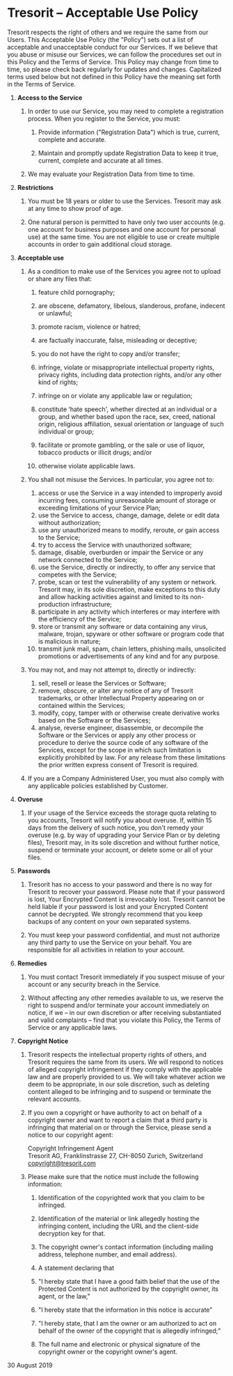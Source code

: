 Tresorit – Acceptable Use Policy
================================

Tresorit respects the right of others and we require the same from our Users. This Acceptable Use Policy (the "Policy") sets out a list of acceptable and unacceptable conduct for our Services. If we believe that you abuse or misuse our Services, we can follow the procedures set out in this Policy and the Terms of Service. This Policy may change from time to time, so please check back regularly for updates and changes. Capitalized terms used below but not defined in this Policy have the meaning set forth in the Terms of Service.

1. **Access to the Service**
    
    1. In order to use our Service, you may need to complete a registration process. When you register to the Service, you must:
        
        1. Provide information ("Registration Data") which is true, current, complete and accurate.
            
        2. Maintain and promptly update Registration Data to keep it true, current, complete and accurate at all times.
            
    2. We may evaluate your Registration Data from time to time.
        
2. **Restrictions**
    
    1. You must be 18 years or older to use the Services. Tresorit may ask at any time to show proof of age.
        
    2. One natural person is permitted to have only two user accounts (e.g. one account for business purposes and one account for personal use) at the same time. You are not eligible to use or create multiple accounts in order to gain additional cloud storage.
        
3. **Acceptable use**
    
    1. As a condition to make use of the Services you agree not to upload or share any files that:
        
        1. feature child pornography;
            
        2. are obscene, defamatory, libelous, slanderous, profane, indecent or unlawful;
            
        3. promote racism, violence or hatred;
            
        4. are factually inaccurate, false, misleading or deceptive;
            
        5. you do not have the right to copy and/or transfer;
            
        6. infringe, violate or misappropriate intellectual property rights, privacy rights, including data protection rights, and/or any other kind of rights;
            
        7. infringe on or violate any applicable law or regulation;
            
        8. constitute ‘hate speech', whether directed at an individual or a group, and whether based upon the race, sex, creed, national origin, religious affiliation, sexual orientation or language of such individual or group;
            
        9. facilitate or promote gambling, or the sale or use of liquor, tobacco products or illicit drugs; and/or
            
        10. otherwise violate applicable laws.
            
    2. You shall not misuse the Services. In particular, you agree not to:
        
        1. access or use the Service in a way intended to improperly avoid incurring fees, consuming unreasonable amount of storage or exceeding limitations of your Service Plan;
        2. use the Service to access, change, damage, delete or edit data without authorization;
        3. use any unauthorized means to modify, reroute, or gain access to the Service;
        4. try to access the Service with unauthorized software;
        5. damage, disable, overburden or impair the Service or any network connected to the Service;
        6. use the Service, directly or indirectly, to offer any service that competes with the Service;
        7. probe, scan or test the vulnerability of any system or network. Tresorit may, in its sole discretion, make exceptions to this duty and allow hacking activities against and limited to its non-production infrastructure;
        8. participate in any activity which interferes or may interfere with the efficiency of the Service;
        9. store or transmit any software or data containing any virus, malware, trojan, spyware or other software or program code that is malicious in nature;
        10. transmit junk mail, spam, chain letters, phishing mails, unsolicited promotions or advertisements of any kind and for any purpose.
    3. You may not, and may not attempt to, directly or indirectly:
        
        1. sell, resell or lease the Services or Software;
        2. remove, obscure, or alter any notice of any of Tresorit trademarks, or other Intellectual Property appearing on or contained within the Services;
        3. modify, copy, tamper with or otherwise create derivative works based on the Software or the Services;
        4. analyse, reverse engineer, disassemble, or decompile the Software or the Services or apply any other process or procedure to derive the source code of any software of the Services, except for the scope in which such limitation is explicitly prohibited by law. For any release from these limitations the prior written express consent of Tresorit is required.
    4. If you are a Company Administered User, you must also comply with any applicable policies established by Customer.
        
4. **Overuse**
    
    1. If your usage of the Service exceeds the storage quota relating to you accounts, Tresorit will notify you about overuse. If, within 15 days from the delivery of such notice, you don't remedy your overuse (e.g. by way of upgrading your Service Plan or by deleting files), Tresorit may, in its sole discretion and without further notice, suspend or terminate your account, or delete some or all of your files.
        
5. **Passwords**
    
    1. Tresorit has no access to your password and there is no way for Tresorit to recover your password. Please note that if your password is lost, Your Encrypted Content is irrevocably lost. Tresorit cannot be held liable if your password is lost and your Encrypted Content cannot be decrypted. We strongly recommend that you keep backups of any content on your own separated systems.
        
    2. You must keep your password confidential, and must not authorize any third party to use the Service on your behalf. You are responsible for all activities in relation to your account.
        
6. **Remedies**
    
    1. You must contact Tresorit immediately if you suspect misuse of your account or any security breach in the Service.
        
    2. Without affecting any other remedies available to us, we reserve the right to suspend and/or terminate your account immediately on notice, if we – in our own discretion or after receiving substantiated and valid complaints – find that you violate this Policy, the Terms of Service or any applicable laws.
        
7. **Copyright Notice**
    
    1. Tresorit respects the intellectual property rights of others, and Tresorit requires the same from its users. We will respond to notices of alleged copyright infringement if they comply with the applicable law and are properly provided to us. We will take whatever action we deem to be appropriate, in our sole discretion, such as deleting content alleged to be infringing and to suspend or terminate the relevant accounts.
        
    2. If you own a copyright or have authority to act on behalf of a copyright owner and want to report a claim that a third party is infringing that material on or through the Service, please send a notice to our copyright agent:
        
        Copyright Infringement Agent  
        Tresorit AG, Franklinstrasse 27, CH-8050 Zurich, Switzerland  
        [copyright@tresorit.com](mailto:copyright@tresorit.com)
        
    3. Please make sure that the notice must include the following information:
        
        1. Identification of the copyrighted work that you claim to be infringed.
            
        2. Identification of the material or link allegedly hosting the infringing content, including the URL and the client-side decryption key for that.
            
        3. The copyright owner's contact information (including mailing address, telephone number, and email address).
            
        4. A statement declaring that
            
        5. "I hereby state that I have a good faith belief that the use of the Protected Content is not authorized by the copyright owner, its agent, or the law,"
            
        6. "I hereby state that the information in this notice is accurate"
            
        7. "I hereby state, that I am the owner or am authorized to act on behalf of the owner of the copyright that is allegedly infringed;"
            
        8. The full name and electronic or physical signature of the copyright owner or the copyright owner's agent.
            

30 August 2019